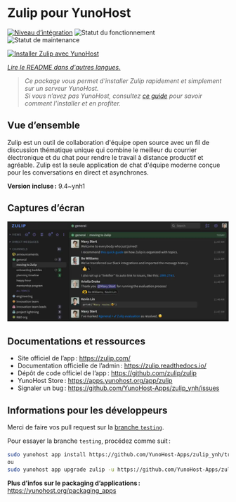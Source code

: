 <!--
Nota bene : ce README est automatiquement généré par <https://github.com/YunoHost/apps/tree/master/tools/readme_generator>
Il NE doit PAS être modifié à la main.
-->

# Zulip pour YunoHost

[![Niveau d’intégration](https://apps.yunohost.org/badge/integration/zulip)](https://ci-apps.yunohost.org/ci/apps/zulip/)
![Statut du fonctionnement](https://apps.yunohost.org/badge/state/zulip)
![Statut de maintenance](https://apps.yunohost.org/badge/maintained/zulip)

[![Installer Zulip avec YunoHost](https://install-app.yunohost.org/install-with-yunohost.svg)](https://install-app.yunohost.org/?app=zulip)

*[Lire le README dans d'autres langues.](./ALL_README.md)*

> *Ce package vous permet d’installer Zulip rapidement et simplement sur un serveur YunoHost.*  
> *Si vous n’avez pas YunoHost, consultez [ce guide](https://yunohost.org/install) pour savoir comment l’installer et en profiter.*

## Vue d’ensemble

Zulip est un outil de collaboration d'équipe open source avec un fil de discussion thématique unique qui combine le meilleur du courrier électronique et du chat pour rendre le travail à distance productif et agréable. Zulip est la seule application de chat d'équipe moderne conçue pour les conversations en direct et asynchrones.

**Version incluse :** 9.4~ynh1

## Captures d’écran

![Capture d’écran de Zulip](./doc/screenshots/screenshot.webp)

## Documentations et ressources

- Site officiel de l’app : <https://zulip.com/>
- Documentation officielle de l’admin : <https://zulip.readthedocs.io/>
- Dépôt de code officiel de l’app : <https://github.com/zulip/zulip>
- YunoHost Store : <https://apps.yunohost.org/app/zulip>
- Signaler un bug : <https://github.com/YunoHost-Apps/zulip_ynh/issues>

## Informations pour les développeurs

Merci de faire vos pull request sur la [branche `testing`](https://github.com/YunoHost-Apps/zulip_ynh/tree/testing).

Pour essayer la branche `testing`, procédez comme suit :

```bash
sudo yunohost app install https://github.com/YunoHost-Apps/zulip_ynh/tree/testing --debug
ou
sudo yunohost app upgrade zulip -u https://github.com/YunoHost-Apps/zulip_ynh/tree/testing --debug
```

**Plus d’infos sur le packaging d’applications :** <https://yunohost.org/packaging_apps>
